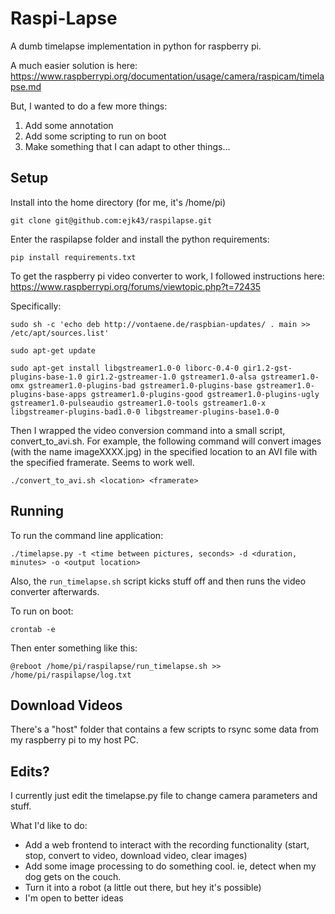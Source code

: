 # Raspi-Lapse

A dumb timelapse implementation in python for raspberry pi.

A much easier solution is here: https://www.raspberrypi.org/documentation/usage/camera/raspicam/timelapse.md

But, I wanted to do a few more things:
  1. Add some annotation 
  2. Add some scripting to run on boot
  3. Make something that I can adapt to other things...

## Setup

Install into the home directory (for me, it's /home/pi)

`git clone git@github.com:ejk43/raspilapse.git`

Enter the raspilapse folder and install the python requirements:

`pip install requirements.txt`

To get the raspberry pi video converter to work, I followed instructions here: https://www.raspberrypi.org/forums/viewtopic.php?t=72435

Specifically: 

```
sudo sh -c 'echo deb http://vontaene.de/raspbian-updates/ . main >> /etc/apt/sources.list'

sudo apt-get update

sudo apt-get install libgstreamer1.0-0 liborc-0.4-0 gir1.2-gst-plugins-base-1.0 gir1.2-gstreamer-1.0 gstreamer1.0-alsa gstreamer1.0-omx gstreamer1.0-plugins-bad gstreamer1.0-plugins-base gstreamer1.0-plugins-base-apps gstreamer1.0-plugins-good gstreamer1.0-plugins-ugly gstreamer1.0-pulseaudio gstreamer1.0-tools gstreamer1.0-x libgstreamer-plugins-bad1.0-0 libgstreamer-plugins-base1.0-0
```

Then I wrapped the video conversion command into a small script, convert_to_avi.sh. For example, the following command will convert images (with the name imageXXXX.jpg) in the specified location to an AVI file with the specified framerate. Seems to work well.

`./convert_to_avi.sh <location> <framerate>`

## Running

To run the command line application:

`./timelapse.py -t <time between pictures, seconds> -d <duration, minutes> -o <output location>`

Also, the `run_timelapse.sh` script kicks stuff off and then runs the video converter afterwards.

To run on boot:

`crontab -e`

Then enter something like this:

`@reboot /home/pi/raspilapse/run_timelapse.sh >> /home/pi/raspilapse/log.txt`

## Download Videos

There's a "host" folder that contains a few scripts to rsync some data from my raspberry pi to my host PC.

## Edits?

I currently just edit the timelapse.py file to change camera parameters and stuff.

What I'd like to do:

  - Add a web frontend to interact with the recording functionality (start, stop, convert to video, download video, clear images)
  - Add some image processing to do something cool. ie, detect when my dog gets on the couch. 
  - Turn it into a robot (a little out there, but hey it's possible)
  - I'm open to better ideas

